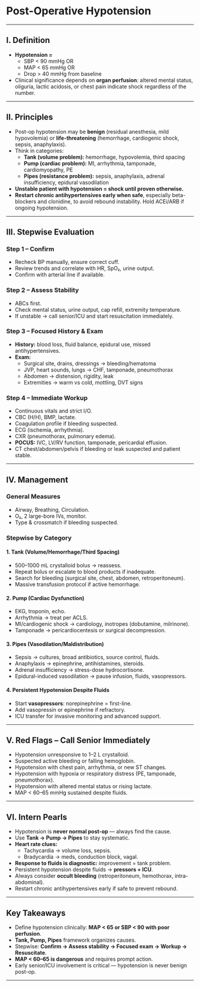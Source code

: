 # Post-Operative Hypotension 

---

## I. Definition  
- **Hypotension =**  
  - SBP < 90 mmHg OR  
  - MAP < 65 mmHg OR  
  - Drop > 40 mmHg from baseline  
- Clinical significance depends on **organ perfusion**: altered mental status, oliguria, lactic acidosis, or chest pain indicate shock regardless of the number.  

---

## II. Principles  
- Post-op hypotension may be **benign** (residual anesthesia, mild hypovolemia) or **life-threatening** (hemorrhage, cardiogenic shock, sepsis, anaphylaxis).  
- Think in categories:  
  - **Tank (volume problem):** hemorrhage, hypovolemia, third spacing  
  - **Pump (cardiac problem):** MI, arrhythmia, tamponade, cardiomyopathy, PE  
  - **Pipes (resistance problem):** sepsis, anaphylaxis, adrenal insufficiency, epidural vasodilation  
- **Unstable patient with hypotension = shock until proven otherwise.**  
- **Restart chronic antihypertensives early when safe**, especially beta-blockers and clonidine, to avoid rebound instability. Hold ACEi/ARB if ongoing hypotension.  

---

## III. Stepwise Evaluation  

### Step 1 – Confirm  
- Recheck BP manually, ensure correct cuff.  
- Review trends and correlate with HR, SpO₂, urine output.  
- Confirm with arterial line if available.  

### Step 2 – Assess Stability  
- ABCs first.  
- Check mental status, urine output, cap refill, extremity temperature.  
- If unstable → call senior/ICU and start resuscitation immediately.  

### Step 3 – Focused History & Exam  
- **History:** blood loss, fluid balance, epidural use, missed antihypertensives.  
- **Exam:**  
  - Surgical site, drains, dressings → bleeding/hematoma  
  - JVP, heart sounds, lungs → CHF, tamponade, pneumothorax  
  - Abdomen → distension, rigidity, leak  
  - Extremities → warm vs cold, mottling, DVT signs  

### Step 4 – Immediate Workup  
- Continuous vitals and strict I/O.  
- CBC (H/H), BMP, lactate.  
- Coagulation profile if bleeding suspected.  
- ECG (ischemia, arrhythmia).  
- CXR (pneumothorax, pulmonary edema).  
- **POCUS:** IVC, LV/RV function, tamponade, pericardial effusion.  
- CT chest/abdomen/pelvis if bleeding or leak suspected and patient stable.  

---

## IV. Management  

### General Measures  
- Airway, Breathing, Circulation.  
- O₂, 2 large-bore IVs, monitor.  
- Type & crossmatch if bleeding suspected.  

### Stepwise by Category  

#### 1. Tank (Volume/Hemorrhage/Third Spacing)  
- 500–1000 mL crystalloid bolus → reassess.  
- Repeat bolus or escalate to blood products if inadequate.  
- Search for bleeding (surgical site, chest, abdomen, retroperitoneum).  
- Massive transfusion protocol if active hemorrhage.  

#### 2. Pump (Cardiac Dysfunction)  
- EKG, troponin, echo.  
- Arrhythmia → treat per ACLS.  
- MI/cardiogenic shock → cardiology, inotropes (dobutamine, milrinone).  
- Tamponade → pericardiocentesis or surgical decompression.  

#### 3. Pipes (Vasodilation/Maldistribution)  
- Sepsis → cultures, broad antibiotics, source control, fluids.  
- Anaphylaxis → epinephrine, antihistamines, steroids.  
- Adrenal insufficiency → stress-dose hydrocortisone.  
- Epidural-induced vasodilation → pause infusion, fluids, vasopressors.  

#### 4. Persistent Hypotension Despite Fluids  
- Start **vasopressors**: norepinephrine = first-line.  
- Add vasopressin or epinephrine if refractory.  
- ICU transfer for invasive monitoring and advanced support.  

---

## V. Red Flags – Call Senior Immediately  
- Hypotension unresponsive to 1–2 L crystalloid.  
- Suspected active bleeding or falling hemoglobin.  
- Hypotension with chest pain, arrhythmia, or new ST changes.  
- Hypotension with hypoxia or respiratory distress (PE, tamponade, pneumothorax).  
- Hypotension with altered mental status or rising lactate.  
- MAP < 60–65 mmHg sustained despite fluids.  

---

## VI. Intern Pearls  
- Hypotension is **never normal post-op** — always find the cause.  
- Use **Tank → Pump → Pipes** to stay systematic.  
- **Heart rate clues:**  
  - Tachycardia → volume loss, sepsis.  
  - Bradycardia → meds, conduction block, vagal.  
- **Response to fluids is diagnostic:** improvement = tank problem.  
- Persistent hypotension despite fluids → **pressors + ICU**.  
- Always consider **occult bleeding** (retroperitoneum, hemothorax, intra-abdominal).  
- Restart chronic antihypertensives early if safe to prevent rebound.  

---

## Key Takeaways  
- Define hypotension clinically: **MAP < 65 or SBP < 90 with poor perfusion**.  
- **Tank, Pump, Pipes** framework organizes causes.  
- Stepwise: **Confirm → Assess stability → Focused exam → Workup → Resuscitate**.  
- **MAP < 60–65 is dangerous** and requires prompt action.  
- Early senior/ICU involvement is critical — hypotension is never benign post-op.  

---
